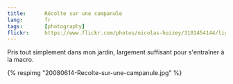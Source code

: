 ```yaml
---
title:      Récolte sur une campanule
lang:       fr
tags:       [photography]
flickr:     https://www.flickr.com/photos/nicolas-hoizey/3101454144/lightbox/
---
```


Pris tout simplement dans mon jardin, largement suffisant pour s'entraîner à la macro.

{% respimg "20080614-Recolte-sur-une-campanule.jpg" %}

